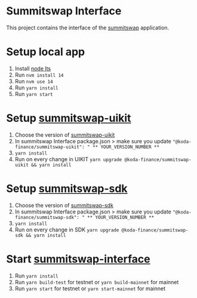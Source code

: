 # Summitswap Interface
This project contains the interface of the [summitswap](https://summitswap.finance/) application.

# Setup local app
1. Install [node lts](https://tecadmin.net/install-nvm-macos-with-homebrew/) 
2. Run `nvm install 14`
3. Run `nvm use 14`
4. Run `yarn install`
5. Run `yarn start`

# Setup [summitswap-uikit](https://github.com/Koda-Finance/summitswap-uikit)
1. Choose the version of [summitswap-uikit](https://www.npmjs.com/package/@koda-finance/summitswap-uikit)
2. In summitswap Interface package.json > make sure you update `"@koda-finance/summitswap-uikit": " ** YOUR_VERSION_NUMBER ** `
3. `yarn install`
4. Run on every change in UIKIT `yarn upgrade @koda-finance/summitswap-uikit && yarn install`

# Setup [summitswap-sdk](https://github.com/Koda-Finance/summitswap-sdk)
1. Choose the version of [summitswap-sdk](https://www.npmjs.com/package/@koda-finance/summitswap-sdk)
2. In summitswap Interface package.json > make sure you update `"@koda-finance/summitswap-sdk": " ** YOUR_VERSION_NUMBER ** `
3. `yarn install`
4. Run on every change in SDK `yarn upgrade @koda-finance/summitswap-sdk && yarn install`

# Start [summitswap-interface](https://github.com/Koda-Finance/summitswap-interface)
1. Run `yarn install`
2. Run `yarn build-test` for testnet or `yarn build-mainnet` for mainnet
3. Run `yarn start` for testnet or `yarn start-mainnet` for mainnet

